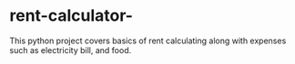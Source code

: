 # rent-calculator-
This python project covers basics of rent calculating along with expenses such as electricity bill, and food.
